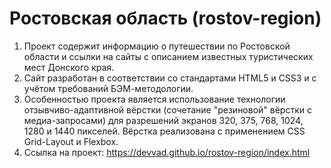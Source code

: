 # Ростовская область (rostov-region)
1. Проект содержит информацию о путешествии по Ростовской области и ссылки на сайты с описанием известных туристических мест Донского края.
2. Сайт разработан в соответствии со стандартами HTML5 и CSS3 и с учётом требований БЭМ-методологии.
3. Особенностью проекта является использование технологии отзывчиво-адаптивной вёрстки (сочетание "резиновой" вёрстки с медиа-запросами) для разрешений экранов 320, 375, 768, 1024, 1280 и 1440 пикселей. Вёрстка реализована с применением CSS Grid-Layout и Flexbox.
4. Ссылка на проект: https://devvad.github.io/rostov-region/index.html
